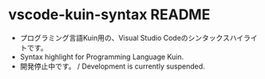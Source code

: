 # vscode-kuin-syntax README

- プログラミング言語Kuin用の、Visual Studio Codeのシンタックスハイライトです。
- Syntax highlight for Programming Language Kuin.
- 開発停止中です。 / Development is currently suspended.
